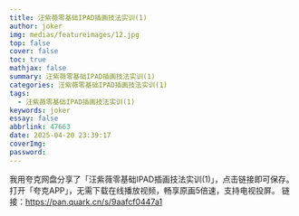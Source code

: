 ```yaml
---
title: 汪紫薇零基础IPAD插画技法实训(1)
author: joker
img: medias/featureimages/12.jpg
top: false
cover: false
toc: true
mathjax: false
summary: 汪紫薇零基础IPAD插画技法实训(1)
categories: 汪紫薇零基础IPAD插画技法实训(1)
tags:
  - 汪紫薇零基础IPAD插画技法实训(1)
keywords: joker
essay: false
abbrlink: 47663
date: 2025-04-20 23:39:17
coverImg:
password:
---
```


我用夸克网盘分享了「汪紫薇零基础IPAD插画技法实训(1)」，点击链接即可保存。打开「夸克APP」，无需下载在线播放视频，畅享原画5倍速，支持电视投屏。
链接：https://pan.quark.cn/s/9aafcf0447a1

